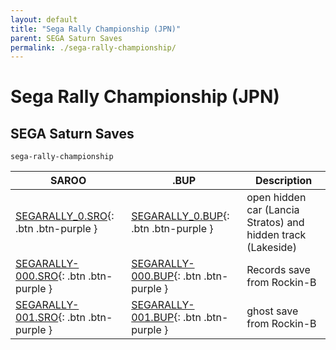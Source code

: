 ```yaml
---
layout: default
title: "Sega Rally Championship (JPN)"
parent: SEGA Saturn Saves
permalink: ./sega-rally-championship/
---
```

# Sega Rally Championship (JPN)

## SEGA Saturn Saves

`sega-rally-championship`

| SAROO | .BUP | Description |
|------|----------|-------------|
| [SEGARALLY_0.SRO](SEGARALLY_0.SRO){: .btn .btn-purple } | [SEGARALLY_0.BUP](SEGARALLY_0.BUP){: .btn .btn-purple } | open hidden car (Lancia Stratos) and hidden track (Lakeside) |
| [SEGARALLY-000.SRO](SEGARALLY-000.SRO){: .btn .btn-purple } | [SEGARALLY-000.BUP](SEGARALLY-000.BUP){: .btn .btn-purple } | Records save from Rockin-B |
| [SEGARALLY-001.SRO](SEGARALLY-001.SRO){: .btn .btn-purple } | [SEGARALLY-001.BUP](SEGARALLY-001.BUP){: .btn .btn-purple } | ghost save from Rockin-B |
